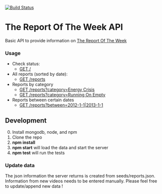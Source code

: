 [![Build Status](https://travis-ci.org/andyklimczak/TheReportOfTheWeek-API.svg?branch=master)](https://travis-ci.org/andyklimczak/TheReportOfTheWeek-API)

# The Report Of The Week API

Basic API to provide information on [The Report Of The Week](https://www.youtube.com/user/TheReportOfTheWeek)

### Usage

* Check status:
  * [GET /](https://thereportoftheweek-api.herokuapp.com/)
* All reports (sorted by date):
  * [GET /reports](https://thereportoftheweek-api.herokuapp.com/reports)
* Reports by category
  * [GET /reports?category=Energy Crisis](https://thereportoftheweek-api.herokuapp.com/reports?category=Energy%20Crisis)
  * [GET /reports?category=Running On Empty](https://thereportoftheweek-api.herokuapp.com/reports?category=Running%20On%20Empty)
* Reports between certain dates
  * [GET /reports?between=2012-1-1|2013-1-1](https://thereportoftheweek-api.herokuapp.com/reports?between=2012-1-1|2013-1-1)

## Development

0. Install mongodb, node, and npm
1. Clone the repo
2. __npm install__
3. __npm start__ will load the data and start the server
4. __npm test__ will run the tests

### Update data

The json information the server returns is created from seeds/reports.json. Information from new videos needs to be entered manually. Please feel free to update/append new data !
